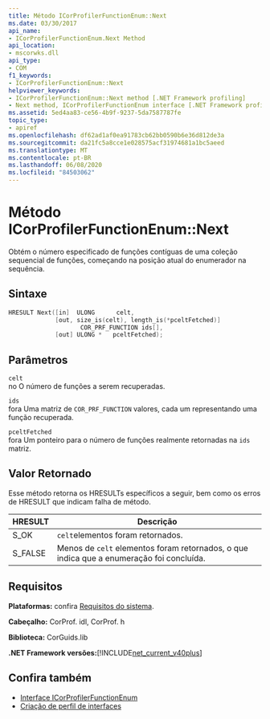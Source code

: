 ```yaml
---
title: Método ICorProfilerFunctionEnum::Next
ms.date: 03/30/2017
api_name:
- ICorProfilerFunctionEnum.Next Method
api_location:
- mscorwks.dll
api_type:
- COM
f1_keywords:
- ICorProfilerFunctionEnum::Next
helpviewer_keywords:
- ICorProfilerFunctionEnum::Next method [.NET Framework profiling]
- Next method, ICorProfilerFunctionEnum interface [.NET Framework profiling]
ms.assetid: 5ed4aa83-ce56-4b9f-9237-5da7587787fe
topic_type:
- apiref
ms.openlocfilehash: df62ad1af0ea91783cb62bb0590b6e36d812de3a
ms.sourcegitcommit: da21fc5a8cce1e028575acf31974681a1bc5aeed
ms.translationtype: MT
ms.contentlocale: pt-BR
ms.lasthandoff: 06/08/2020
ms.locfileid: "84503062"
---
```

# <a name="icorprofilerfunctionenumnext-method"></a>Método ICorProfilerFunctionEnum::Next
Obtém o número especificado de funções contíguas de uma coleção sequencial de funções, começando na posição atual do enumerador na sequência.  
  
## <a name="syntax"></a>Sintaxe  
  
```cpp  
HRESULT Next([in]  ULONG      celt,  
             [out, size_is(celt), length_is(*pceltFetched)]  
                    COR_PRF_FUNCTION ids[],  
             [out] ULONG *   pceltFetched);  
```  
  
## <a name="parameters"></a>Parâmetros  
 `celt`  
 no O número de funções a serem recuperadas.  
  
 `ids`  
 fora Uma matriz de `COR_PRF_FUNCTION` valores, cada um representando uma função recuperada.  
  
 `pceltFetched`  
 fora Um ponteiro para o número de funções realmente retornadas na `ids` matriz.  
  
## <a name="return-value"></a>Valor Retornado  
 Esse método retorna os HRESULTs específicos a seguir, bem como os erros de HRESULT que indicam falha de método.  
  
|HRESULT|Descrição|  
|-------------|-----------------|  
|S_OK|`celt`elementos foram retornados.|  
|S_FALSE|Menos de `celt` elementos foram retornados, o que indica que a enumeração foi concluída.|  
  
## <a name="requirements"></a>Requisitos  
 **Plataformas:** confira [Requisitos do sistema](../../get-started/system-requirements.md).  
  
 **Cabeçalho:** CorProf. idl, CorProf. h  
  
 **Biblioteca:** CorGuids.lib  
  
 **.NET Framework versões:**[!INCLUDE[net_current_v40plus](../../../../includes/net-current-v40plus-md.md)]  
  
## <a name="see-also"></a>Confira também

- [Interface ICorProfilerFunctionEnum](icorprofilerfunctionenum-interface.md)
- [Criação de perfil de interfaces](profiling-interfaces.md)
